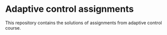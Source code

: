 # Adaptive control assignments
This repository contains the solutions of assignments from adaptive control course.
